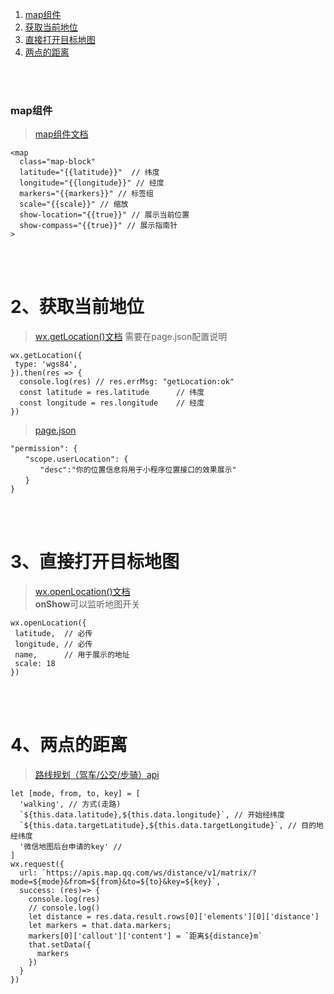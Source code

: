 ﻿1. <a href="#"> map组件 </a>
2. <a href="#h1"> 获取当前地位 </a>
3. <a href="#h2"> 直接打开目标地图 </a>
4. <a href="#h3"> 两点的距离 </a>


<br/><br/>
### map组件
> [map组件文档](https://developers.weixin.qq.com/miniprogram/dev/component/map.html)

```
<map
  class="map-block"
  latitude="{{latitude}}"  // 纬度
  longitude="{{longitude}}" // 经度
  markers="{{markers}}" // 标签组
  scale="{{scale}}" // 缩放
  show-location="{{true}}" // 展示当前位置
  show-compass="{{true}}" // 展示指南针
>
```
> 


<br/><br/>
###  <h1 id="h1"> 2、获取当前地位 </h1>
> [wx.getLocation()文档](https://developers.weixin.qq.com/miniprogram/dev/api/location/wx.getLocation.html)
> 需要在page.json配置说明
```
wx.getLocation({
 type: 'wgs84',
}).then(res => {
  console.log(res) // res.errMsg: "getLocation:ok"
  const latitude = res.latitude      // 纬度
  const longitude = res.longitude    // 经度
})
```
> [page.json](https://developers.weixin.qq.com/miniprogram/dev/reference/configuration/app.html#permission)
```
"permission": {
　　"scope.userLocation": {
　　　　"desc":"你的位置信息将用于小程序位置接口的效果展示"
　　}
}
```


<br/><br/>
###  <h1 id="h2"> 3、直接打开目标地图 </h1>
> [wx.openLocation()文档](https://developers.weixin.qq.com/miniprogram/dev/api/location/wx.openLocation.html)<br/>
> **onShow**可以监听地图开关
```
wx.openLocation({
 latitude,  // 必传
 longitude, // 必传
 name,      // 用于展示的地址
 scale: 18
})
```


<br/><br/>
###  <h1 id="h3"> 4、两点的距离 </h1>
> [路线规划（驾车/公交/步骑）api](https://lbs.qq.com/service/webService/webServiceGuide/webServiceRoute)
```
let [mode, from, to, key] = [
  'walking', // 方式(走路)
  `${this.data.latitude},${this.data.longitude}`, // 开始经纬度
  `${this.data.targetLatitude},${this.data.targetLongitude}`, // 目的地经纬度
  '微信地图后台申请的key' // 
]
wx.request({
  url: `https://apis.map.qq.com/ws/distance/v1/matrix/?mode=${mode}&from=${from}&to=${to}&key=${key}`,
  success: (res)=> {
    console.log(res)
    // console.log()
    let distance = res.data.result.rows[0]['elements'][0]['distance']
    let markers = that.data.markers;
    markers[0]['callout']['content'] = `距离${distance}m`
    that.setData({
      markers
    })
  }
})
```


